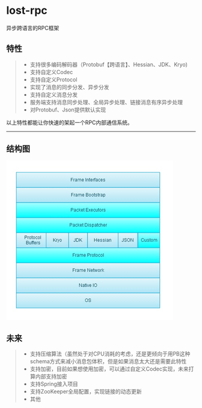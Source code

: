 lost-rpc
========

异步跨语言的RPC框架

## 特性

> * 支持很多编码解码器（Protobuf【跨语言】、Hessian、JDK、Kryo)
> * 支持自定义Codec
> * 支持自定义Protocol
> * 实现了消息的同步分发、异步分发
> * 支持自定义消息分发
> * 服务端支持消息同步处理、全局异步处理、链接消息有序异步处理
> * 对Protobuf、Json提供默认实现

以上特性都能让你快速的架起一个RPC内部通信系统。

------

## 结构图

![Alt text](structurechart.jpg)

## 未来

> * 支持压缩算法（虽然处于对CPU消耗的考虑，还是更倾向于用PB这种schema方式来减小消息包体积，但是如果消息太大还是需要此特性
> * 支持加密，目前如果想使用加密，可以通过自定义Codec实现，未来打算内部支持加密
> * 支持Spring接入项目
> * 支持ZooKeeper全局配置，实现链接的动态更新
> * 其他
